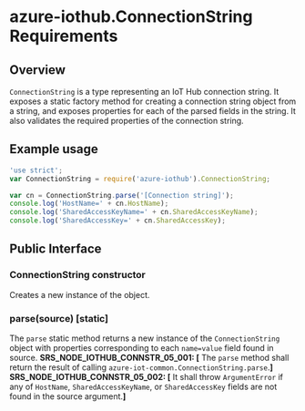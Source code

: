 # azure-iothub.ConnectionString Requirements

## Overview
`ConnectionString` is a type representing an IoT Hub connection string.  It exposes a static factory method for creating a connection string object from a string, and exposes properties for each of the parsed fields in the string.  It also validates the required properties of the connection string.

## Example usage
```javascript
'use strict';
var ConnectionString = require('azure-iothub').ConnectionString;

var cn = ConnectionString.parse('[Connection string]');
console.log('HostName=' + cn.HostName);
console.log('SharedAccessKeyName=' + cn.SharedAccessKeyName);
console.log('SharedAccessKey=' + cn.SharedAccessKey);
```

## Public Interface
### ConnectionString constructor
Creates a new instance of the object.

### parse(source) [static]
The `parse` static method returns a new instance of the `ConnectionString` object with properties corresponding to each `name=value` field found in source.
**SRS_NODE_IOTHUB_CONNSTR_05_001: [** The `parse` method shall return the result of calling `azure-iot-common.ConnectionString.parse`.**]**  
**SRS_NODE_IOTHUB_CONNSTR_05_002: [** It shall throw `ArgumentError` if any of `HostName`, `SharedAccessKeyName`, or `SharedAccessKey` fields are not found in the source argument.**]**   
